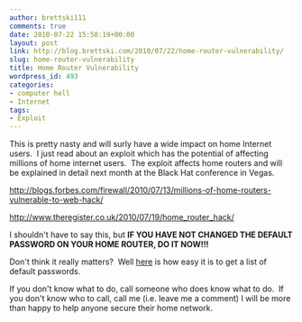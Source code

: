 ```yaml
---
author: brettski111
comments: true
date: 2010-07-22 15:58:19+00:00
layout: post
link: http://blog.brettski.com/2010/07/22/home-router-vulnerability/
slug: home-router-vulnerability
title: Home Router Vulnerability
wordpress_id: 493
categories:
- computer hell
- Internet
tags:
- Exploit
---
```


This is pretty nasty and will surly have a wide impact on home Internet users.  I just read about an exploit which has the potential of affecting millions of home internet users.  The exploit affects home routers and will be explained in detail next month at the Black Hat conference in Vegas.

http://blogs.forbes.com/firewall/2010/07/13/millions-of-home-routers-vulnerable-to-web-hack/

http://www.theregister.co.uk/2010/07/19/home_router_hack/

I shouldn't have to say this, but **IF YOU HAVE NOT CHANGED THE DEFAULT PASSWORD ON YOUR HOME ROUTER, DO IT NOW!!!**

Don't think it really matters?  Well [here](http://www.routerpasswords.com/) is how easy it is to get a list of default passwords.

If you don't know what to do, call someone who does know what to do.  If you don't know who to call, call me (i.e. leave me a comment) I will be more than happy to help anyone secure their home network.
